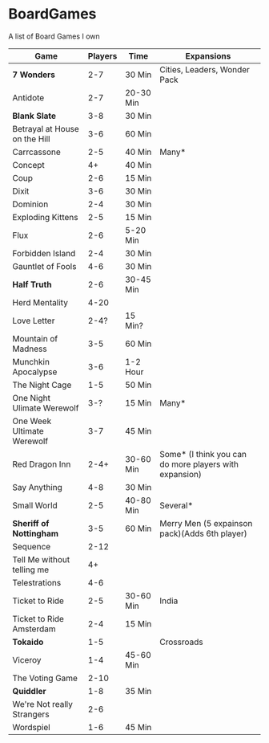 # BoardGames
A list of Board Games I own


|       Game                    | Players |   Time    | Expansions                    |
|-------------------------------|---------|-----------|-------------------------------|
| **7 Wonders**                 |     2-7 |    30 Min | Cities, Leaders, Wonder Pack |
| Antidote                      |     2-7 | 20-30 Min | |
| **Blank Slate**               |     3-8 |    30 Min | |
| Betrayal at House on the Hill |     3-6 |    60 Min | |
| Carrcassone                   |     2-5 |    40 Min | Many* |
| Concept                       |      4+ |    40 Min | |
| Coup                          |     2-6 |    15 Min | |
| Dixit                         |     3-6 |    30 Min | |
| Dominion                      |     2-4 |    30 Min | |
| Exploding Kittens             |     2-5 |    15 Min | |
| Flux                          |     2-6 |  5-20 Min | |
| Forbidden Island              |     2-4 |    30 Min | |
| Gauntlet of Fools             |     4-6 |    30 Min | |
| **Half Truth**                |     2-6 | 30-45 Min | |
| Herd Mentality                |    4-20 |           | |
| Love Letter                   |    2-4? |   15 Min? | | 
| Mountain of Madness           |     3-5 |    60 Min | | 
| Munchkin Apocalypse           |     3-6 |  1-2 Hour | |
| The Night Cage                |     1-5 |    50 Min | |
| One Night Ulimate Werewolf    |     3-? |    15 Min | Many* |
| One Week Ultimate Werewolf    |     3-7 |    45 Min | |
| Red Dragon Inn                |    2-4+ | 30-60 Min | Some* (I think you can do more players with expansion) |
| Say Anything                  |     4-8 |    30 Min | |
| Small World                   |     2-5 | 40-80 Min | Several* |
| **Sheriff of Nottingham**     |     3-5 |    60 Min | Merry Men (5 expainson pack)(Adds 6th player) |
| Sequence                      |    2-12 |           | |
| Tell Me without telling me    |      4+ |           | |
| Telestrations                 |     4-6 |           | |
| Ticket to Ride                |     2-5 | 30-60 Min | India |
| Ticket to Ride Amsterdam      |     2-4 |    15 Min | |
| **Tokaido**                   |     1-5 |           | Crossroads |
| Viceroy                       |     1-4 | 45-60 Min | |
| The Voting Game               |    2-10 |           | |
| **Quiddler**                  |     1-8 |   35 Min  | |
| We're Not really Strangers    |     2-6 |           | |
| Wordspiel                     |     1-6 |   45 Min  | |

